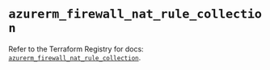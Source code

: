 # `azurerm_firewall_nat_rule_collection`

Refer to the Terraform Registry for docs: [`azurerm_firewall_nat_rule_collection`](https://registry.terraform.io/providers/hashicorp/azurerm/3.88.0/docs/resources/firewall_nat_rule_collection).
